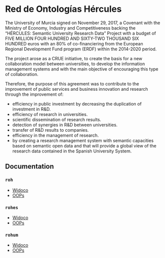 # Red de Ontologías Hércules

The University of Murcia signed on November 29, 2017, a Covenant with the Ministry of Economy, Industry and Competitiveness backing the “HÉRCULES: Semantic University Research Data” Project with a budget of FIVE MILLION FOUR HUNDRED AND SIXTY-TWO THOUSAND SIX HUNDRED euros with an 80% of co-financiering from the European Regional Development Fund program (ERDF) within the 2014-2020 period. 

The project arose as a CRUE initiative, to create the basis for a new collaboration model between universities, to develop the information management systems and with the main objective of encouraging this type of collaboration.

Therefore, the purpose of this agreement was to contribute to the improvement of public services and business innovation and research through the improvement of:
* efficiency in public investment by decreasing the duplication of investment in R&D.
* efficiency of research in universities.
* scientific dissemination of research results.
* detection of synergies in R&D between universities.
* transfer of R&D results to companies.
* efficiency in the management of research. 
* by creating a research management system with semantic capacities based on semantic open data and that will provide a global view of the research data contained in the Spanish University System.

## Documentation

### `roh`

- [Widoco](https://deustohercules.github.io/roh/roh/index.html)
- [OOPs](https://deustohercules.github.io/roh/roh/OOPSevaluation/oopsEval.html)

### `rohes`

- [Widoco](https://deustohercules.github.io/roh/rohes/index.html)
- [OOPs](https://deustohercules.github.io/roh/rohes/OOPSevaluation/oopsEval.html)


### `rohum`

- [Widoco](https://deustohercules.github.io/roh/rohum/index.html)
- [OOPs](https://deustohercules.github.io/roh/rohum/OOPSevaluation/oopsEval.html)

